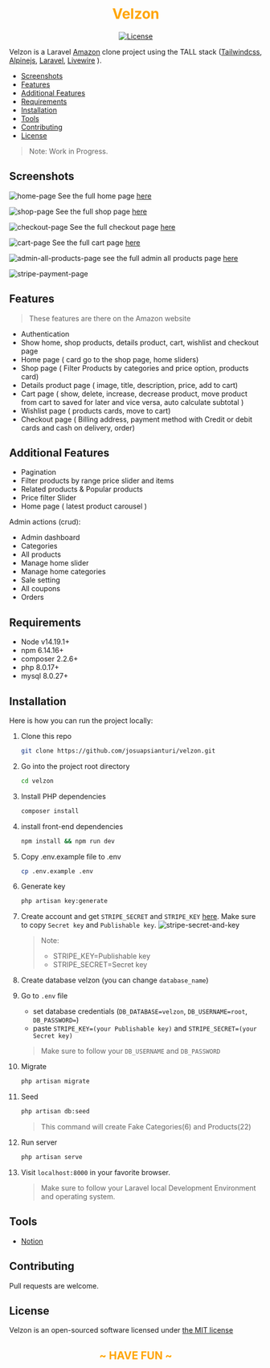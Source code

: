 <h1 align="center" style="color: orange" style="font-weight: bold;" >Velzon</h1>
<p align="center">
    <a href="https://packagist.org/packages/cpriego/valet-linux">
        <img src="https://poser.pugx.org/cpriego/valet-linux/license.svg" alt="License">
    </a>
</p>

Velzon is a Laravel [Amazon](https://amazon.com) clone project using the TALL stack ([Tailwindcss](https://tailwindcss.com/), [Alpinejs](https://github.com/alpinejs/alpine/), [Laravel](https://laravel.com/), [Livewire](https://laravel-livewire.com/) ).

* [Screenshots](#screenshots)
* [Features](#features)
* [Additional Features](#additionalFeatures)
* [Requirements](#requirements)
* [Installation](#installation)
* [Tools](#tools)
* [Contributing](#contributing)
* [License](#license)

> Note: Work in Progress.

<a name="screenshots"></a>
## Screenshots

![home-page](public/assets/images/screenshots/home-page.png)
See the full home page [here](https://raw.githubusercontent.com/josuapsianturi/velzon/main/public/assets/images/screenshots/home-page-full.png)

![shop-page](public/assets/images/screenshots/shop-page.png)
See the full shop page [here](https://raw.githubusercontent.com/josuapsianturi/velzon/main/public/assets/images/screenshots/shop-page-full.png)

![checkout-page](public/assets/images/screenshots/checkout-page.png)
See the full checkout page [here](https://raw.githubusercontent.com/josuapsianturi/velzon/main/public/assets/images/screenshots/checkout-page-full.png)

![cart-page](public/assets/images/screenshots/cart-page.png)
See the full cart page [here](https://raw.githubusercontent.com/josuapsianturi/velzon/main/public/assets/images/screenshots/cart-page-full.png)

![admin-all-products-page](public/assets/images/screenshots/admin-all-products-page.png)
see the full admin all products page [here](https://raw.githubusercontent.com/josuapsianturi/velzon/main/public/assets/images/screenshots/admin-all-products-page-full.png)

![stripe-payment-page](public/assets/images/screenshots/stripe-payment-page.png)

<a name="features"></a>
## Features

> These features are there on the Amazon website

- Authentication
- Show home, shop products, details product, cart, wishlist and checkout page
- Home page ( card go to the shop page, home sliders)
- Shop page ( Filter Products by categories and price option, products card)
- Details product page ( image, title, description, price, add to cart)
- Cart page ( show, delete, increase, decrease product, move product from cart to saved for later and vice versa, auto calculate subtotal )
- Wishlist page ( products cards, move to cart)
- Checkout page ( Billing address, payment method with Credit or debit cards and cash on delivery, order)

<a name="additionalFeatures"></a>
## Additional Features

- Pagination
- Filter products by range price slider and items
- Related products & Popular products
- Price filter Slider
- Home page ( latest product carousel )

Admin actions (crud):
- Admin dashboard
- Categories
- All products
- Manage home slider
- Manage home categories
- Sale setting
- All coupons
- Orders

<a name="requirements"></a>
## Requirements

-   Node v14.19.1+
-   npm 6.14.16+
-   composer 2.2.6+
-   php 8.0.17+
-   mysql 8.0.27+

<a name="installation"></a>
## Installation

Here is how you can run the project locally:
1. Clone this repo
    ```sh
    git clone https://github.com/josuapsianturi/velzon.git
    ```
2. Go into the project root directory
    ```sh
    cd velzon
    ```
3. Install PHP dependencies 
    ```sh
    composer install
    ```
4. install front-end dependencies
    ```sh
    npm install && npm run dev
    ```
5. Copy .env.example file to .env 
    ```sh
    cp .env.example .env
    ```
6. Generate key 
    ```sh
    php artisan key:generate
    ```
7. Create account and get `STRIPE_SECRET` and `STRIPE_KEY` [ here](https://dashboard.stripe.com/test/dashboard). Make sure to copy `Secret key` and `Publishable key`.
    ![stripe-secret-and-key](public/assets/images/installation/stripe-secret-and-key.png)
    > Note:
    > - STRIPE_KEY=Publishable key
    > - STRIPE_SECRET=Secret key

8. Create database velzon  (you can change `database_name`)
9. Go to `.env` file 
    - set database credentials (`DB_DATABASE=velzon`, `DB_USERNAME=root`, `DB_PASSWORD=`)
    - paste `STRIPE_KEY=(your Publishable key)` and `STRIPE_SECRET=(your Secret key)`
    > Make sure to follow your `DB_USERNAME` and `DB_PASSWORD`
10. Migrate
    ```sh
    php artisan migrate
    ```
11. Seed
    ```sh
    php artisan db:seed
    ```
    > This command will create Fake Categories(6) and Products(22)
12. Run server 
    ```sh
    php artisan serve
    ```  
13. Visit `localhost:8000` in your favorite browser.     

    > Make sure to follow your Laravel local Development Environment and operating system.

<a name="tools"></a>
## Tools

- [Notion](https://josuapsianturi.notion.site/99485e04f4e64d9eb6535c4a4e633d38?v=c6a0008ec2fe459d8f2ffd64b1869a47) 

<a name="contributing"></a>
## Contributing

Pull requests are welcome.

<a name="license"></a>
## License

Velzon is an open-sourced software licensed under [the MIT license](https://github.com/josuapsianturi/velzon/blob/main/LICENSE)

<h2 align="center" style="color: orange"> ~ HAVE FUN ~</h2>
